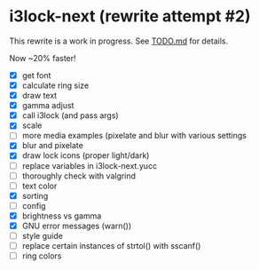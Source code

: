 # i3lock-next (rewrite attempt #2)

This rewrite is a work in progress. See [TODO.md](TODO.md) for details.

Now ~20% faster!

- [x] get font
- [x] calculate ring size
- [x] draw text
- [x] gamma adjust
- [x] call i3lock (and pass args)
- [x] scale
- [ ] more media examples (pixelate and blur with various settings
- [x] blur and pixelate
- [x] draw lock icons (proper light/dark)
- [ ] replace variables in i3lock-next.yucc
- [ ] thoroughly check with valgrind
- [ ] text color
- [x] sorting
- [ ] config
- [x] brightness vs gamma
- [x] GNU error messages (warn())
- [ ] style guide
- [ ] replace certain instances of strtol() with sscanf()
- [ ] ring colors
